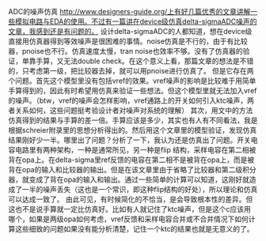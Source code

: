 ADC的噪声仿真
http://www.designers-guide.org/上有好几篇优秀的文章讲解一些模拟电路与EDA的使用。不过有一篇讲在device级仿真delta-sigmaADC噪声的文章，我感到还是有问题的。
设计delta-sigmaADC的人都知道，想在device级直接用仿真器得到等效噪声是很困难的事情。noise仿真是不行的，由于有比较器，pnoise也不行。仿真速度太慢，tran noise也效率不够。没有了仿真器的验证，单靠手算，又无法double check。在这个意义上看，那篇文章的想法是不错的，只考虑第一级，把比较器去掉，就可以用pnoise进行仿真了。
但是它存在两个问题。首先这个模型里没有包括vref的效果。vref噪声的影响是比较难于用简单手算得到的，因此有时希望用仿真来验证一些想法。但这个模型里就无法加入vref的噪声。（btw，vref的噪声会怎样影响，vref通路上的开关如何引入ktc噪声，两者关系如何，这些问题挺考验设计者对噪声对系统的理解）
其次，用文中的方法仿真得到的结果与手算的差一倍。手算应该是多少，其实也有人有不同看法，我是根据schreier附录里的思想分析得出的。然后用这个文章里的模型验证，发现仿真结果刚好少一半。哪里出了问题？分析了一下，我认为还是仿真出了问题。开关电容电路里有两种架构，一种是通常所见，另一种是flip 结构，采样电容在第二相被背在opa上。在delta-sigma里ref反馈的电容在第二相不是被背在opa上，而是被背在opa的输入和比较器的输出。但是在该文章里由于省略了比较器和第二级积分器，就变成了背在opa的输入和输出。通过一些简单的计算可以知道，这刚好就造成了一半的噪声丢失（这也是一个常识，即这种flip结构的好处），所以理论和仿真可以达成一致了。
由此可见，有时候简化的不恰当，是会导致根本性的差异。但这也不是说手算就一定比仿真好。比如有人就记住了ktc噪声，但是这个c应该用哪个，如果是两级opa如何考虑，vref反馈和采样电容合并或不合并情况下如何计算这些细致的问题如果没有能分析清楚，记住一个ktc的结果也就是无意义的了。
 

